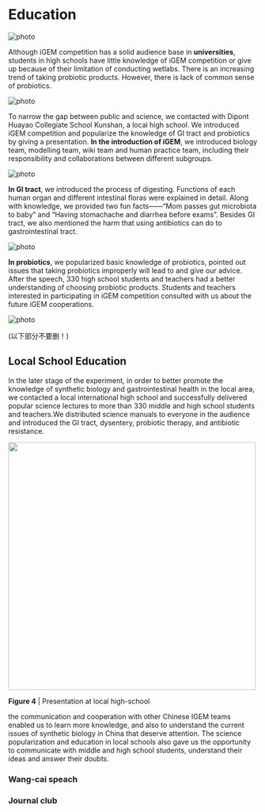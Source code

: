 # Education
![photo](https://static.igem.wiki/teams/4161/wiki/education1.jpg)

Although iGEM competition has a solid audience base in **universities**,
students in high schools have little knowledge of iGEM competition or give up
because of their limitation of conducting wetlabs. There is an increasing trend
of taking probiotic products. However, there is lack of common sense of
probiotics.

![photo](https://static.igem.wiki/teams/4161/wiki/education2.jpg)

To narrow the gap between public and science, we contacted with Dipont Huayao
Collegiate School Kunshan, a local high school. We introduced iGEM competition
and popularize the knowledge of GI tract and probiotics by giving a
presentation. **In the introduction of iGEM**, we introduced biology team,
modelling team, wiki team and human practice team, including their
responsibility and collaborations between different subgroups.

![photo](https://static.igem.wiki/teams/4161/wiki/education3.jpg)

**In GI tract**, we introduced the process of digesting. Functions of each
human organ and different intestinal floras were explained in detail. Along
with knowledge, we provided two fun facts——“Mom passes gut microbiota to
baby” and “Having stomachache and diarrhea before exams”. Besides GI
tract, we also mentioned the harm that using antibiotics can do to
gastrointestinal tract.

![photo](https://static.igem.wiki/teams/4161/wiki/education4.jpg)

**In probiotics**, we popularized basic knowledge of probiotics, pointed out
issues that taking probiotics improperly will lead to and give our advice.
After the speech, 330 high school students and teachers had a better
understanding of choosing probiotic products. Students and teachers interested
in participating in iGEM competition consulted with us about the future iGEM
cooperations.

![photo](https://static.igem.wiki/teams/4161/wiki/education5.jpg)


(以下部分不要删！)
## Local School Education

In the later stage of the experiment, in order to better promote the knowledge
of synthetic biology and gastrointestinal health in the local area, we
contacted a local international high school and successfully delivered popular
science lectures to more than 330 middle and high school students and
teachers.We distributed science manuals to everyone in the audience and
introduced the GI tract, dysentery, probiotic therapy, and antibiotic
resistance.

<img src="https://static.igem.wiki/teams/4161/wiki/education3.jpg"
width="500"/>

**Figure 4** | Presentation at local high-school


the communication and cooperation
with other Chinese IGEM teams enabled us to learn more knowledge, and also to
understand the current issues of synthetic biology in China that deserve
attention. The science popularization and education in local schools also gave
us the opportunity to communicate with middle and high school students,
understand their ideas and answer their doubts.

### Wang-cai speach

### Journal club

